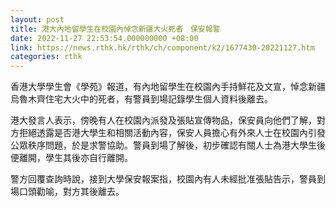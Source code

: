 ```yaml
---
layout: post
title: 港大內地留學生在校園內悼念新疆大火死者　保安報警
date: 2022-11-27 22:53:54.000000000 +08:00
link: https://news.rthk.hk/rthk/ch/component/k2/1677430-20221127.htm
categories: rthk
---
```


香港大學學生會《學苑》報道，有內地留學生在校園內手持鮮花及文宣，悼念新疆烏魯木齊住宅大火中的死者，有警員到場記錄學生個人資料後離去。

港大發言人表示，傍晚有人在校園內派發及張貼宣傳物品，保安員向他們了解，對方拒絕透露是否港大學生和相關活動內容，保安人員擔心有外來人士在校園內引發公眾秩序問題，於是求警協助。警員到場了解後，初步確認有關人士為港大學生後便離開，學生其後亦自行離開。

警方回覆查詢時說，接到大學保安報案指，校園內有人未經批准張貼告示，警員到場口頭勸喻，對方其後離去。
